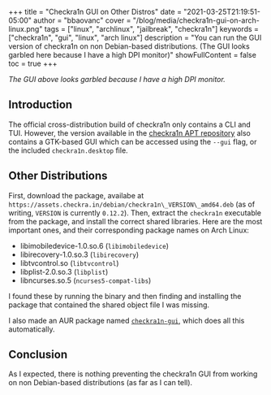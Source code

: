 +++
title = "Checkra1n GUI on Other Distros"
date = "2021-03-25T21:19:51-05:00"
author = "bbaovanc"
cover = "/blog/media/checkra1n-gui-on-arch-linux.png"
tags = ["linux", "archlinux", "jailbreak", "checkra1n"]
keywords = ["checkra1n", "gui", "linux", "arch linux"]
description = "You can run the GUI version of checkra1n on non Debian-based distributions. (The GUI looks garbled here because I have a high DPI monitor)"
showFullContent = false
toc = true
+++

*The GUI above looks garbled because I have a high DPI monitor.*

## Introduction

The official cross-distribution build of checkra1n only contains a CLI and TUI. However, the version available in the [checkra1n APT repository](https://checkra.in/linux) also contains a GTK-based GUI which can be accessed using the `--gui` flag, or the included `checkra1n.desktop` file.

## Other Distributions

First, download the package, availabe at `https://assets.checkra.in/debian/checkra1n\_VERSION\_amd64.deb` (as of writing, `VERSION` is currently `0.12.2`). Then, extract the `checkra1n` executable from the package, and install the correct shared libraries. Here are the most important ones, and their corresponding package names on Arch Linux:

- libimobiledevice-1.0.so.6 (`libimobiledevice`)
- libirecovery-1.0.so.3 (`libirecovery`)
- libtvcontrol.so (`libtvcontrol`)
- libplist-2.0.so.3 (`libplist`)
- libncurses.so.5 (`ncurses5-compat-libs`)

I found these by running the binary and then finding and installing the package that contained the shared object file I was missing.

I also made an AUR package named [`checkra1n-gui`](https://aur.archlinux.org/packages/checkra1n-gui), which does all this automatically.

## Conclusion

As I expected, there is nothing preventing the checkra1n GUI from working on non Debian-based distributions (as far as I can tell).
